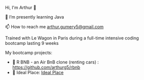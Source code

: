Hi, I'm Arthur 👋

🌱 I’m presently learning Java

📫 How to reach me arthur.gumery5@gmail.com

Trained with Le Wagon in Paris during a full-time intensive coding bootcamp lasting 9 weeks

My bootcamp projects:
- 🔭 R BNB - an Air BnB clone (renting cars) : https://github.com/arthurg5/rbnb
- 🔭 Ideal Place: [Ideal Place](https://github.com/arthurg5/idealplace)
